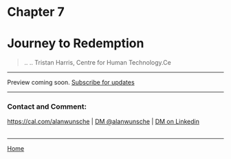 # Chapter 7
# Journey to Redemption

> ..
> ..
> Tristan Harris, Centre for Human Technology.Ce

<!--
Now a respected leader within the company, Ana embarks on a journey to rebuild trust and implement robust AI safety measures, working closely with her allies.
-->

---

Preview coming soon. [Subscribe for updates](./#subscribe)

---

### Contact and Comment:

<a href="https://cal.com/alanwunsche">https://cal.com/alanwunsche</a> | <a href="https://x.com/alanwunsche">DM @alanwunsche</a> | <a href="https://linkedin.com/in/alanwunsche">DM on Linkedin</a>
<br /><br />

---

[Home](./)